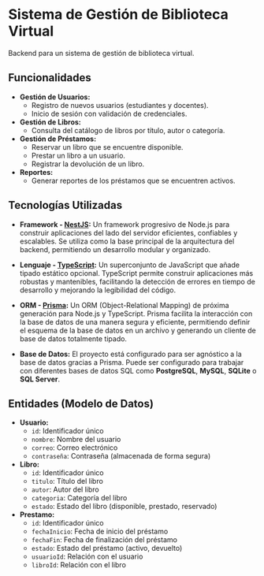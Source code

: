 # Sistema de Gestión de Biblioteca Virtual

Backend para un sistema de gestión de biblioteca virtual.

## Funcionalidades

- **Gestión de Usuarios:**
  - Registro de nuevos usuarios (estudiantes y docentes).
  - Inicio de sesión con validación de credenciales.
- **Gestión de Libros:**
  - Consulta del catálogo de libros por título, autor o categoría.
- **Gestión de Préstamos:**
  - Reservar un libro que se encuentre disponible.
  - Prestar un libro a un usuario.
  - Registrar la devolución de un libro.
- **Reportes:**
  - Generar reportes de los préstamos que se encuentren activos.

## Tecnologías Utilizadas

- **Framework - [NestJS](https://nestjs.com/):** Un framework progresivo de Node.js para construir aplicaciones del lado del servidor eficientes, confiables y escalables. Se utiliza como la base principal de la arquitectura del backend, permitiendo un desarrollo modular y organizado.

- **Lenguaje - [TypeScript](https://www.typescriptlang.org/):** Un superconjunto de JavaScript que añade tipado estático opcional. TypeScript permite construir aplicaciones más robustas y mantenibles, facilitando la detección de errores en tiempo de desarrollo y mejorando la legibilidad del código.

- **ORM - [Prisma](https.prisma.io/):** Un ORM (Object-Relational Mapping) de próxima generación para Node.js y TypeScript. Prisma facilita la interacción con la base de datos de una manera segura y eficiente, permitiendo definir el esquema de la base de datos en un archivo y generando un cliente de base de datos totalmente tipado.

- **Base de Datos:** El proyecto está configurado para ser agnóstico a la base de datos gracias a Prisma. Puede ser configurado para trabajar con diferentes bases de datos SQL como **PostgreSQL**, **MySQL**, **SQLite** o **SQL Server**.

## Entidades (Modelo de Datos)

- **Usuario:**
  - `id`: Identificador único
  - `nombre`: Nombre del usuario
  - `correo`: Correo electrónico
  - `contraseña`: Contraseña (almacenada de forma segura)
- **Libro:**
  - `id`: Identificador único
  - `titulo`: Título del libro
  - `autor`: Autor del libro
  - `categoria`: Categoría del libro
  - `estado`: Estado del libro (disponible, prestado, reservado)
- **Prestamo:**
  - `id`: Identificador único
  - `fechaInicio`: Fecha de inicio del préstamo
  - `fechaFin`: Fecha de finalización del préstamo
  - `estado`: Estado del préstamo (activo, devuelto)
  - `usuarioId`: Relación con el usuario
  - `libroId`: Relación con el libro

